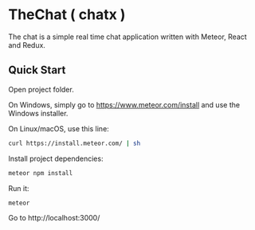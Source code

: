 # TheChat ( chatx )

The chat is a simple real time chat application written with Meteor, React and Redux.

## Quick Start

Open project folder.

On Windows, simply go to https://www.meteor.com/install and use the Windows installer.

On Linux/macOS, use this line:

```bash
curl https://install.meteor.com/ | sh
```

Install project dependencies:

```bash
meteor npm install
```

Run it:

```bash
meteor
```

Go to http://localhost:3000/ 
